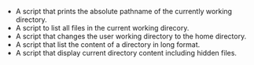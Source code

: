 * A script that prints the absolute pathname of the currently working directory.
* A script to list all files in the current working direcory.
* A script that changes the user working directory to the home directory.
* A script that list the content of a directory in long format.
* A script that display current directory content including hidden files.
